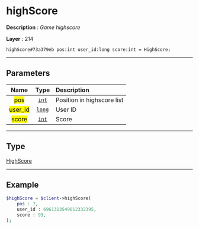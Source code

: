 # highScore

**Description** : *Game highscore*

**Layer** : 214

```tl
highScore#73a379eb pos:int user_id:long score:int = HighScore;
```

---

## Parameters

| Name | Type | Description |
| :---: | :---: | :--- |
| <mark>pos</mark> | [`int`](type/int) | Position in highscore list |
| <mark>user_id</mark> | [`long`](type/long) | User ID |
| <mark>score</mark> | [`int`](type/int) | Score |

---

## Type

[HighScore](type/HighScore)

---

## Example

```php
$highScore = $client->highScore(
	pos : 7,
	user_id : 6961313549012332395,
	score : 93,
);
```